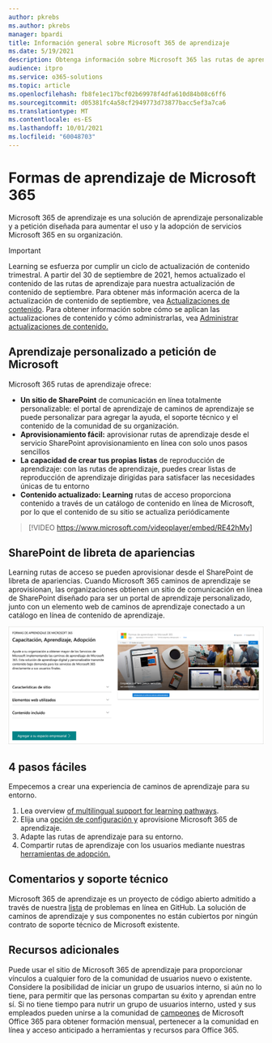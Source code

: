 ```yaml
---
author: pkrebs
ms.author: pkrebs
manager: bpardi
title: Información general sobre Microsoft 365 de aprendizaje
ms.date: 5/19/2021
description: Obtenga información sobre Microsoft 365 las rutas de aprendizaje pueden acelerar el uso y la adopción de Microsoft 365 en su organización. Learning rutas de acceso incluyen un elemento web de SharePoint Online personalizado y un sitio de aprendizaje de comunicaciones de SharePoint Online moderno que se aprovisiona fácilmente a su Microsoft 365 inquilino.
audience: itpro
ms.service: o365-solutions
ms.topic: article
ms.openlocfilehash: fb8fe1ec17bcf02b69978f4dfa610d84b08c6ff6
ms.sourcegitcommit: d05381fc4a58cf2949773d73877bacc5ef3a7ca6
ms.translationtype: MT
ms.contentlocale: es-ES
ms.lasthandoff: 10/01/2021
ms.locfileid: "60048703"
---
```

# <a name="microsoft-365-learning-pathways"></a>Formas de aprendizaje de Microsoft 365 
Microsoft 365 de aprendizaje es una solución de aprendizaje personalizable y a petición diseñada para aumentar el uso y la adopción de servicios Microsoft 365 en su organización.

> [!IMPORTANT]
> Learning se esfuerza por cumplir un ciclo de actualización de contenido trimestral. A partir del 30 de septiembre de 2021, hemos actualizado el contenido de las rutas de aprendizaje para nuestra actualización de contenido de septiembre. Para obtener más información acerca de la actualización de contenido de septiembre, vea [Actualizaciones de contenido](custom_contentupdates.md). Para obtener información sobre cómo se aplican las actualizaciones de contenido y cómo administrarlas, vea [Administrar actualizaciones de contenido.](custom_contentupdatesmanage.md)  

## <a name="on-demand-custom-training-from-microsoft"></a>Aprendizaje personalizado a petición de Microsoft

Microsoft 365 rutas de aprendizaje ofrece:

- **Un sitio de SharePoint** de comunicación en línea totalmente personalizable: el portal de aprendizaje de caminos de aprendizaje se puede personalizar para agregar la ayuda, el soporte técnico y el contenido de la comunidad de su organización.
- **Aprovisionamiento fácil:** aprovisionar rutas de aprendizaje desde el servicio SharePoint aprovisionamiento en línea con solo unos pasos sencillos
- **La capacidad de crear tus propias listas** de reproducción de aprendizaje: con las rutas de aprendizaje, puedes crear listas de reproducción de aprendizaje dirigidas para satisfacer las necesidades únicas de tu entorno
- **Contenido actualizado: Learning** rutas de acceso proporciona contenido a través de un catálogo de contenido en línea de Microsoft, por lo que el contenido de su sitio se actualiza periódicamente

> [!VIDEO https://www.microsoft.com/videoplayer/embed/RE42hMy]

## <a name="sharepoint-look-book-service"></a>SharePoint de libreta de apariencias
Learning rutas de acceso se pueden aprovisionar desde el SharePoint de libreta de apariencias. Cuando Microsoft 365 caminos de aprendizaje se aprovisionan, las organizaciones obtienen un sitio de comunicación en línea de SharePoint diseñado para ser un portal de aprendizaje personalizado, junto con un elemento web de caminos de aprendizaje conectado a un catálogo en línea de contenido de aprendizaje.

![SharePoint de aprovisionamiento de libros de búsqueda](media/cg-provision.png)

## <a name="4-easy-steps"></a>4 pasos fáciles
Empecemos a crear una experiencia de caminos de aprendizaje para su entorno.
1. Lea overview [of multilingual support for learning pathways](custom_overview_ml.md). 
2. Elija una [opción de configuración y](custom_setupoptions.md) aprovisione Microsoft 365 de aprendizaje.  
3. Adapte las rutas de aprendizaje para su entorno.
4. Compartir rutas de aprendizaje con los usuarios mediante nuestras [herramientas de adopción.](driveadoption.md)

## <a name="feedback-and-support"></a>Comentarios y soporte técnico

Microsoft 365 de aprendizaje es un proyecto de código abierto admitido a través de nuestra [lista](https://aka.ms/CustomLearningHelp) de problemas en línea en GitHub. La solución de caminos de aprendizaje y sus componentes no están cubiertos por ningún contrato de soporte técnico de Microsoft existente.  

## <a name="additional-resources"></a>Recursos adicionales
Puede usar el sitio de Microsoft 365 de aprendizaje para proporcionar vínculos a cualquier foro de la comunidad de usuarios nuevo o existente. Considere la posibilidad de iniciar un grupo de usuarios interno, si aún no lo tiene, para permitir que las personas compartan su éxito y aprendan entre sí.  Si no tiene tiempo para nutrir un grupo de usuarios interno, usted y sus empleados pueden unirse a la comunidad de [campeones](https://aka.ms/O365Champions) de Microsoft Office 365 para obtener formación mensual, pertenecer a la comunidad en línea y acceso anticipado a herramientas y recursos para Office 365.
